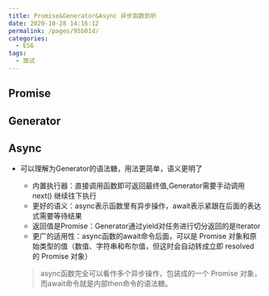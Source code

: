 ```yaml
---
title: Promise&Generator&Async 异步函数剖析
date: 2020-10-28 14:16:12
permalink: /pages/95b01d/
categories: 
  - ES6
tags: 
  - 面试
---
```


## Promise

## Generator

## Async

- 可以理解为Generator的语法糖，用法更简单，语义更明了

  - 内置执行器：直接调用函数即可返回最终值,Generator需要手动调用 next() 继续往下执行
  - 更好的语义：async表示函数里有异步操作，await表示紧跟在后面的表达式需要等待结果
  - 返回值是Promise：Generator通过yield对任务进行切分返回的是Iterator
  - 更广的适用性：async函数的await命令后面，可以是 Promise 对象和原始类型的值（数值、字符串和布尔值，但这时会自动转成立即 resolved 的 Promise 对象）

  > async函数完全可以看作多个异步操作，包装成的一个 Promise 对象，而await命令就是内部then命令的语法糖。
